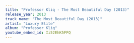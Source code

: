 ```yaml
---
title: "Professor Kliq - The Most Beautiful Day (2013)"
release_year: 2013
track_name: "The Most Beautiful Day (2013)"
artist: "Luxury Elite"
album: "Professor Kliq"
youtube_embed_id: Ii52EhK5FFQ
---
```

